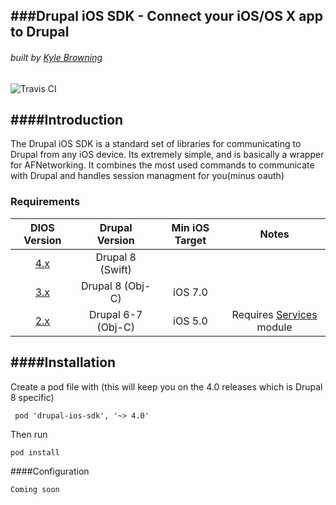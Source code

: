###Drupal iOS SDK - Connect your iOS/OS X app to Drupal
-----
###### built by [Kyle Browning](http://kylebrowning.com) 

![Travis CI](https://travis-ci.org/kylebrowning/drupal-ios-sdk.svg)

####Introduction
----

The Drupal iOS SDK is a standard set of libraries for communicating to Drupal from any iOS device. Its extremely simple, and is basically a wrapper for AFNetworking. It combines the most used commands to communicate with Drupal and handles session managment for you(minus oauth)

### Requirements

| DIOS Version | Drupal Version  | Min iOS Target  |                                   Notes                                   |
|:--------------------:|:---------------------------:|:----------------------------:|:-------------------------------------------------------------------------:|
|          [4.x](https://github.com/kylebrowning/drupal-ios-sdk/tree/4.x)         |            Drupal 8 (Swift)            |   
|          [3.x](https://github.com/kylebrowning/drupal-ios-sdk/tree/master)         |            Drupal 8 (Obj-C)            |           iOS 7.0          |  |
|          [2.x](https://github.com/kylebrowning/drupal-ios-sdk/tree/2.x)         |            Drupal 6-7 (Obj-C)            |         iOS 5.0        |        Requires [Services](http://drupal.org/project/services) module                                                                    |


####Installation
----
Create a pod file with (this will keep you on the 4.0 releases which is Drupal 8 specific) 
```
 pod 'drupal-ios-sdk', '~> 4.0'
```
Then run 
```
pod install
```

####Configuration

`Coming soon`
